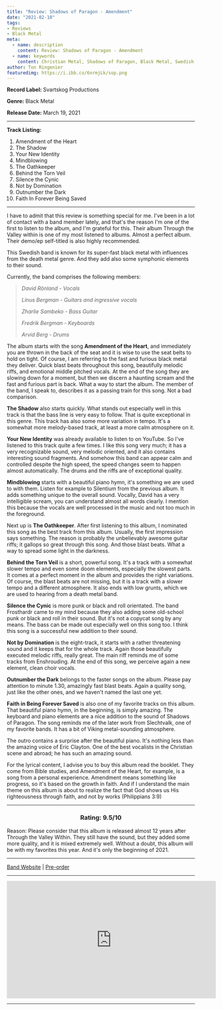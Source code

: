```yaml
---
title: "Review: Shadows of Paragon - Amendment"
date: "2021-02-18"
tags:
- Reviews
- Black Metal
meta:
  - name: description
    content: Review: Shadows of Paragon - Amendment
  - name: keywords
    content: Christian Metal, Shadows of Paragon, Black Metal, Swedish Metal
author: Ton Ringenier  
featuredimg: https://i.ibb.co/6nrmjLk/sop.png
---
```


**Record Label:** Svartskog Productions

**Genre:** Black Metal

**Release Date:** March 19, 2021

<hr>

**Track Listing:**

1. Amendment of the Heart
2. The Shadow
3.  Your New Identity
4. Mindblowing
5. The Oathkeeper
6. Behind the Torn Veil
7. Silence the Cynic
8. Not by Domination
9. Outnumber the Dark
10. Faith In Forever Being Saved

<hr>
I have to admit that this review is something special for me. I've been in a lot of contact with a band member lately, and that's the reason I'm one of the first to listen to the album, and I'm grateful for this. Their album Through the Valley within is one of my most listened to albums. Almost a perfect album. Their demo/ep self-titled is also highly recommended.

This Swedish band is known for its super-fast black metal with influences from the death metal genre. And they add also some symphonic elements to their sound. 

Currently, the band comprises the following members:

> *David Rönland - Vocals*
>
> *Linus Bergman - Guitars and ingressive vocals*
>
> *Zharlie Sambeko - Bass Guitar*
>
> *Fredrik Bergman - Keyboards*
>
> *Arvid Berg - Drums*

The album starts with the song **Amendment of the Heart**, and immediately you are thrown in the back of the seat and it is wise to use the seat belts to hold on tight. Of course, I am referring to the fast and furious black metal they deliver. Quick blast beats throughout this song, beautifully melodic riffs, and emotional middle pitched vocals. At the end of the song they are slowing down for a moment, but then we discern a haunting scream and the fast and furious part is back. What a way to start the album. The member of the band, I speak to, describes it as a passing train for this song. Not a bad comparison.

**The Shadow** also starts quickly. What stands out especially well in this track is that the bass line is very easy to follow. That is quite exceptional in this genre. This track has also some more variation in tempo. It's a somewhat more melody-based track, at least a more calm atmosphere on it.

 **Your New Identity** was already available to listen to on YouTube. So I've listened to this track quite a few times. I like this song very much; it has a very recognizable sound, very melodic oriented, and it also contains interesting sound fragments. And somehow this band can appear calm and controlled despite the high speed, the speed changes seem to happen almost automatically. The drums and the riffs are of exceptional quality. 

**Mindblowing** starts with a beautiful piano hymn, it's something we are used to with them. Listen for example to Silentium from the previous album. It adds something unique to the overall sound. Vocally, David has a very intelligible scream, you can understand almost all words clearly. I mention this because the vocals are well processed in the music and not too much in the foreground.

Next up is **The Oathkeeper**. After first listening to this album, I nominated this song as the best track from this album. Usually, the first impression says something. The reason is probably the unbelievably awesome guitar riffs; it gallops so great through this song. And those blast beats. What a way to spread some light in the darkness. 

**Behind the Torn Veil** is a short, powerful song. It's a track with a somewhat slower tempo and even some doom elements, especially the slowest parts. It comes at a perfect moment in the album and provides the right variations. Of course, the blast beats are not missing, but it is a track with a slower tempo and a different atmosphere. It also ends with low grunts, which we are used to hearing from a death metal band.

**Silence the Cynic** is more punk or black and roll orientated. The band Frosthardr came to my mind because they also adding some old-school punk or black and roll in their sound. But it's not a copycat song by any means. The bass can be made out especially well on this song too. I think this song is a successful new addition to their sound.

**Not by Domination** is the eight-track, it starts with a rather threatening sound and it keeps that for the whole track. Again those beautifully executed melodic riffs, really great. The main riff reminds me of some tracks from Enshrouding. At the end of this song, we perceive again a new element, clean choir vocals.

**Outnumber the Dark** belongs to the faster songs on the album. Please pay attention to minute 1.30, amazingly fast blast beats. Again a quality song, just like the other ones, and we haven't named the last one yet.

**Faith in Being Forever Saved** is also one of my favorite tracks on this album. That beautiful piano hymn, in the beginning, is simply amazing. The keyboard and piano elements are a nice addition to the sound of Shadows of Paragon. The song reminds me of the later work from Slechtvalk, one of my favorite bands. It has a bit of Viking metal-sounding atmosphere. 

The outro contains a surprise after the beautiful piano. It's nothing less than the amazing voice of Eric Clayton. One of the best vocalists in the Christian scene and abroad; he has such an amazing sound.

For the lyrical content, I advise you to buy this album read the booklet. They come from Bible studies, and Amendment of the Heart, for example, is a song from a personal experience. Amendment means something like progress, so it's based on the growth in faith. And if I understand the main theme on this album is about to realize the fact that God shows us His righteousness through faith, and not by works (Philippians 3:9)

<hr>

<h3 style="text-align:center">Rating: 9.5/10</h3>



Reason: Please consider that this album is released almost 12 years after Through the Valley Within. They still have the sound, but they added some more quality, and it is mixed extremely well. Without a doubt, this album will be with my favorites this year. And it's only the beginning of 2021. 

<hr>


[Band Website](https://shadowsofparagon.com/) | [Pre-order](https://svartskog.se/)

<hr>

<div class="video-container"><iframe src="https://www.youtube.com/embed/zEvFSja__Ro" width="560" height="315" frameborder="0"></iframe></div>

<hr>